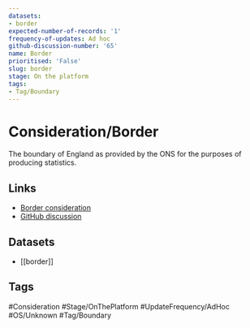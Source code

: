 ```yaml
---
datasets:
- border
expected-number-of-records: '1'
frequency-of-updates: Ad hoc
github-discussion-number: '65'
name: Border
prioritised: 'False'
slug: border
stage: On the platform
tags:
- Tag/Boundary
---
```


# Consideration/Border

The boundary of England as provided by the ONS for the purposes of producing statistics.

## Links

* [Border consideration](https://design.planning.data.gov.uk/planning-consideration/border)
* [GitHub discussion](https://github.com/digital-land/data-standards-backlog/discussions/65)

## Datasets

* [[border]]

## Tags

#Consideration #Stage/OnThePlatform #UpdateFrequency/AdHoc #OS/Unknown #Tag/Boundary